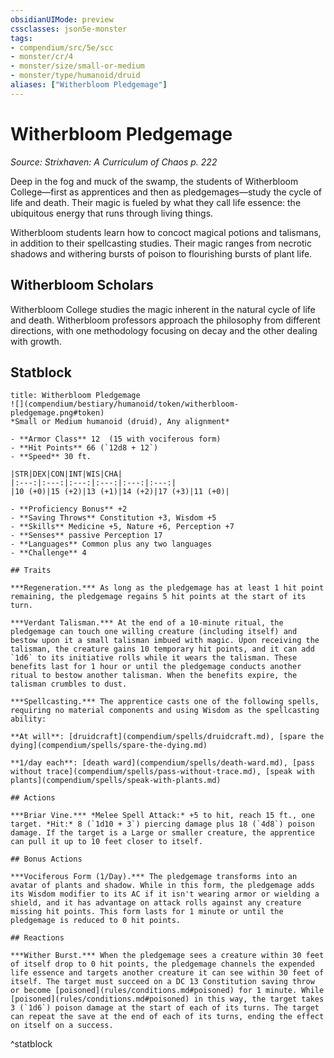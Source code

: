 ```yaml
---
obsidianUIMode: preview
cssclasses: json5e-monster
tags:
- compendium/src/5e/scc
- monster/cr/4
- monster/size/small-or-medium
- monster/type/humanoid/druid
aliases: ["Witherbloom Pledgemage"]
---
```

# Witherbloom Pledgemage
*Source: Strixhaven: A Curriculum of Chaos p. 222*  

Deep in the fog and muck of the swamp, the students of Witherbloom College—first as apprentices and then as pledgemages—study the cycle of life and death. Their magic is fueled by what they call life essence: the ubiquitous energy that runs through living things.

Witherbloom students learn how to concoct magical potions and talismans, in addition to their spellcasting studies. Their magic ranges from necrotic shadows and withering bursts of poison to flourishing bursts of plant life.

## Witherbloom Scholars

Witherbloom College studies the magic inherent in the natural cycle of life and death. Witherbloom professors approach the philosophy from different directions, with one methodology focusing on decay and the other dealing with growth.

## Statblock

```ad-statblock
title: Witherbloom Pledgemage
![](compendium/bestiary/humanoid/token/witherbloom-pledgemage.png#token)
*Small or Medium humanoid (druid), Any alignment*

- **Armor Class** 12  (15 with vociferous form)
- **Hit Points** 66 (`12d8 + 12`)
- **Speed** 30 ft.

|STR|DEX|CON|INT|WIS|CHA|
|:---:|:---:|:---:|:---:|:---:|:---:|
|10 (+0)|15 (+2)|13 (+1)|14 (+2)|17 (+3)|11 (+0)|

- **Proficiency Bonus** +2
- **Saving Throws** Constitution +3, Wisdom +5
- **Skills** Medicine +5, Nature +6, Perception +7
- **Senses** passive Perception 17
- **Languages** Common plus any two languages
- **Challenge** 4

## Traits

***Regeneration.*** As long as the pledgemage has at least 1 hit point remaining, the pledgemage regains 5 hit points at the start of its turn.

***Verdant Talisman.*** At the end of a 10-minute ritual, the pledgemage can touch one willing creature (including itself) and bestow upon it a small talisman imbued with magic. Upon receiving the talisman, the creature gains 10 temporary hit points, and it can add `1d6` to its initiative rolls while it wears the talisman. These benefits last for 1 hour or until the pledgemage conducts another ritual to bestow another talisman. When the benefits expire, the talisman crumbles to dust.

***Spellcasting.*** The apprentice casts one of the following spells, requiring no material components and using Wisdom as the spellcasting ability:

**At will**: [druidcraft](compendium/spells/druidcraft.md), [spare the dying](compendium/spells/spare-the-dying.md)

**1/day each**: [death ward](compendium/spells/death-ward.md), [pass without trace](compendium/spells/pass-without-trace.md), [speak with plants](compendium/spells/speak-with-plants.md)

## Actions

***Briar Vine.*** *Melee Spell Attack:* +5 to hit, reach 15 ft., one target. *Hit:* 8 (`1d10 + 3`) piercing damage plus 18 (`4d8`) poison damage. If the target is a Large or smaller creature, the apprentice can pull it up to 10 feet closer to itself.

## Bonus Actions

***Vociferous Form (1/Day).*** The pledgemage transforms into an avatar of plants and shadow. While in this form, the pledgemage adds its Wisdom modifier to its AC if it isn't wearing armor or wielding a shield, and it has advantage on attack rolls against any creature missing hit points. This form lasts for 1 minute or until the pledgemage is reduced to 0 hit points.

## Reactions

***Wither Burst.*** When the pledgemage sees a creature within 30 feet of itself drop to 0 hit points, the pledgemage channels the expended life essence and targets another creature it can see within 30 feet of itself. The target must succeed on a DC 13 Constitution saving throw or become [poisoned](rules/conditions.md#poisoned) for 1 minute. While [poisoned](rules/conditions.md#poisoned) in this way, the target takes 3 (`1d6`) poison damage at the start of each of its turns. The target can repeat the save at the end of each of its turns, ending the effect on itself on a success.
```
^statblock